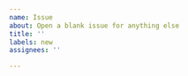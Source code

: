 ```yaml
---
name: Issue
about: Open a blank issue for anything else
title: ''
labels: new
assignees: ''

---
```



